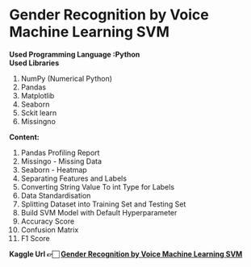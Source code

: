 # Gender Recognition by Voice Machine Learning SVM
<b>Used Programming Language :Python</b><br>
<b>Used Libraries</b>
<ol>
 <li>NumPy (Numerical Python)</li>
 <li>Pandas</li>
 <li>Matplotlib</li>
 <li>Seaborn</li>
 <li>Sckit learn</li>
 <li>Missingno</li>
</ol>
<b>Content:</b>
<ol>
<li>Pandas Profiling Report</li>
<li>Missingo - Missing Data</li>
<li>Seaborn - Heatmap</li>
<li>Separating Features and Labels</li>
<li>Converting String Value To int Type for Labels</li>
<li>Data Standardisation</li>
<li>Splitting Dataset into Training Set and Testing Set</li>
<li>Build SVM Model with Default Hyperparameter</li>
<li>Accuracy Score</li>
<li>Confusion Matrix</li>
<li>F1 Score</li>
</ol>
<b>Kaggle Url 👉🏻 <a href="https://www.kaggle.com/ismailsefa/gender-recognition-by-voice-machine-learning-svm">Gender Recognition by Voice Machine Learning SVM</a></b>
